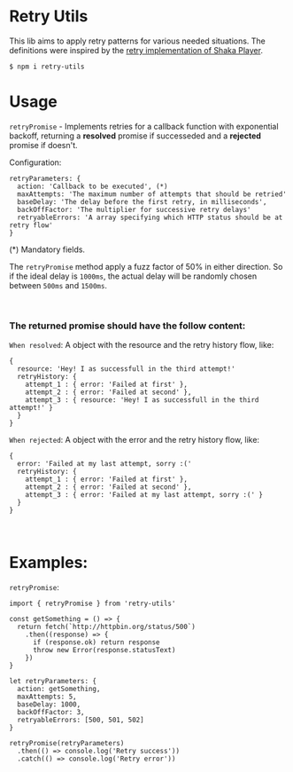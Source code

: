 # Retry Utils

This lib aims to apply retry patterns for various needed situations. The definitions were inspired by the [retry implementation of Shaka Player](https://github.com/google/shaka-player/blob/df5340fa2b708245f1737f6928f4452425d5341a/docs/tutorials/network-and-buffering-config.md).


```
$ npm i retry-utils
```

# Usage

`retryPromise` - Implements retries for a callback function with exponential backoff, returning a **resolved** promise if successeded and a **rejected** promise if doesn't.

Configuration:

```
retryParameters: {
  action: 'Callback to be executed', (*)
  maxAttempts: 'The maximum number of attempts that should be retried'
  baseDelay: 'The delay before the first retry, in milliseconds',
  backOffFactor: 'The multiplier for successive retry delays'
  retryableErrors: 'A array specifying which HTTP status should be at retry flow'
}
```

(*) Mandatory fields.

The `retryPromise` method apply a fuzz factor of 50% in either direction. So if the ideal delay is `1000ms`, the actual delay will be randomly chosen between `500ms` and `1500ms`. 

<br>

### The returned promise should have the follow content:

`When resolved`: A object with the resource and the retry history flow, like:

```
{
  resource: 'Hey! I as successfull in the third attempt!'
  retryHistory: {
    attempt_1 : { error: 'Failed at first' },
    attempt_2 : { error: 'Failed at second' },
    attempt_3 : { resource: 'Hey! I as successfull in the third attempt!' }
  }
}
```

`When rejected`: A object with the error and the retry history flow, like:
```
{
  error: 'Failed at my last attempt, sorry :('
  retryHistory: {
    attempt_1 : { error: 'Failed at first' },
    attempt_2 : { error: 'Failed at second' },
    attempt_3 : { error: 'Failed at my last attempt, sorry :(' }
  }
}
```

<br>

# Examples:

`retryPromise`:

```
import { retryPromise } from 'retry-utils'

const getSomething = () => {
  return fetch(`http://httpbin.org/status/500`)
    .then((response) => {
      if (response.ok) return response
      throw new Error(response.statusText)
    })
}

let retryParameters: {
  action: getSomething,
  maxAttempts: 5,
  baseDelay: 1000,
  backOffFactor: 3,
  retryableErrors: [500, 501, 502]
}

retryPromise(retryParameters)
  .then(() => console.log('Retry success'))
  .catch(() => console.log('Retry error'))
```

